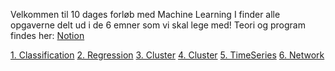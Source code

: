 Velkommen til 10 dages forløb med Machine Learning
I finder alle opgaverne delt ud i de 6 emner som vi skal lege med!
Teori og program findes her: [Notion](https://mercantec.notion.site/Machine-Learning-e89a2baf0d414172b13d07465366482e?pvs=4)

[1. Classification](https://github.com/MAGS-Template/MachineLearning/tree/main/1.%20Classification)
[2. Regression](https://github.com/MAGS-Template/MachineLearning/tree/main/2.%20Regression)
[3. Cluster](https://github.com/MAGS-Template/MachineLearning/tree/main/3.%20Cluster)
[4. Cluster](https://github.com/MAGS-Template/MachineLearning/tree/main/4.%20Fit)
[5. TimeSeries](https://github.com/MAGS-Template/MachineLearning/tree/main/5.%20TimeSeries)
[6. Network](https://github.com/MAGS-Template/MachineLearning/tree/main/6.%20Neural%20Network)
